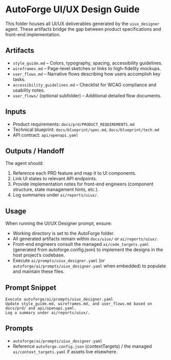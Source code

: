 # AutoForge UI/UX Design Guide

This folder houses all UI/UX deliverables generated by the `uiux_designer` agent.
These artifacts bridge the gap between product specifications and front-end
implementation.

## Artifacts

- `style_guide.md` – Colors, typography, spacing, accessibility guidelines.
- `wireframes.md` – Page-level sketches or links to high-fidelity mockups.
- `user_flows.md` – Narrative flows describing how users accomplish key tasks.
- `accessibility_guidelines.md` – Checklist for WCAG compliance and usability notes.
- `user_flows/` (optional subfolder) – Additional detailed flow documents.

## Inputs

- Product requirements: `docs/prd/PRODUCT_REQUIREMENTS.md`
- Technical blueprint: `docs/blueprint/spec.md`, `docs/blueprint/tech.md`
- API contract: `api/openapi.yaml`

## Outputs / Handoff

The agent should:

1. Reference each PRD feature and map it to UI components.
2. Link UI states to relevant API endpoints.
3. Provide implementation notes for front-end engineers (component structure,
   state management hints, etc.).
4. Log summaries under `ai/reports/uiux/`.

## Usage

When running the UI/UX Designer prompt, ensure:

- Working directory is set to the AutoForge folder.
- All generated artifacts remain within `docs/uiux/` or `ai/reports/uiux/`.
- Front-end engineers consult the managed `ai/code_targets.yaml` (generated from autoforge.config.json) to implement the designs in
  the host project’s codebase.
- Execute `ai/prompts/uiux_designer.yaml` (or `autoforge/ai/prompts/uiux_designer.yaml` when embedded) to populate and maintain these files.

## Prompt Snippet

```
Execute autoforge/ai/prompts/uiux_designer.yaml
Update style_guide.md, wireframes.md, and user_flows.md based on docs/prd/ and api/openapi.yaml.
Log a summary under ai/reports/uiux/.
```

## Prompts

- `autoforge/ai/prompts/uiux_designer.yaml`
- Reference `autoforge.config.json` (contextTargets) / the managed `ai/context_targets.yaml` if assets live elsewhere.
